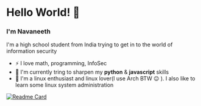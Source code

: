 # Hello World! :wave:

### I'm Navaneeth

I'm a high school student from India trying to get in to the world of information security

- :zap: I love math, programming, InfoSec 
- :hammer: I'm currently tring to sharpen my **python** & **javascript** skills
- :penguin: I'm a linux enthusiast and linux lover(I use Arch BTW :wink: ). I also like to learn some   linux system administration

[![Readme Card](https://github-readme-stats-navaneethmv.vercel.app/api/pin/?username=NavaneethMv&repo=github-readme-stats)](https://github.com/anuraghazra/github-readme-stats)
